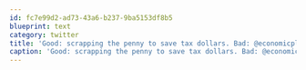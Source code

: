 ```yaml
---
id: fc7e99d2-ad73-43a6-b237-9ba5153df8b5
blueprint: text
category: twitter
title: 'Good: scrapping the penny to save tax dollars. Bad: @economicplan buying superbowl commercial slots to tell us about the "savings".'
caption: 'Good: scrapping the penny to save tax dollars. Bad: @economicplan buying superbowl commercial slots to tell us about the "savings".'
---
```

